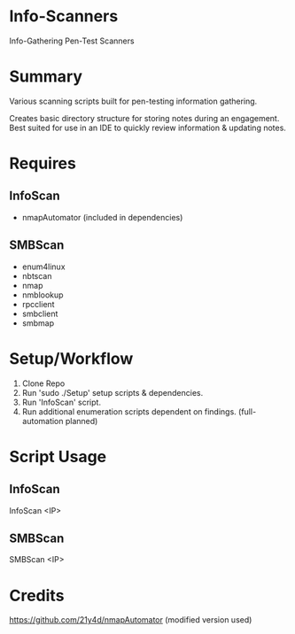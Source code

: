 # Info-Scanners
Info-Gathering Pen-Test Scanners 
  
# Summary
Various scanning scripts built for pen-testing information gathering.

Creates basic directory structure for storing notes during an engagement. Best suited for use in an IDE to quickly review information & updating notes.

# Requires

## InfoScan
* nmapAutomator (included in dependencies)

## SMBScan
* enum4linux
* nbtscan
* nmap
* nmblookup
* rpcclient
* smbclient
* smbmap

# Setup/Workflow
1) Clone Repo
2) Run 'sudo ./Setup' setup scripts & dependencies.
3) Run 'InfoScan' script.
4) Run additional enumeration scripts dependent on findings. (full-automation planned)

# Script Usage
## InfoScan
InfoScan \<IP\>

## SMBScan
SMBScan \<IP\>

# Credits
https://github.com/21y4d/nmapAutomator (modified version used)
